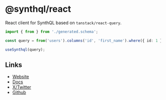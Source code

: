 # @synthql/react

React client for SynthQL based on `tanstack/react-query`.

```ts
import { from } from './generated.schema';

const query = from('users').columns('id', 'first_name').where({ id: 1 }).many();

useSynthql(query);
```

## Links

-   [Website](https://synthql.github.io/SynthQL/)
-   [Docs](https://synthql.github.io/SynthQL/docs/getting-started)
-   [X/Twitter](https://twitter.com/fernandohur)
-   [Github](https://github.com/synthql/synthql)
